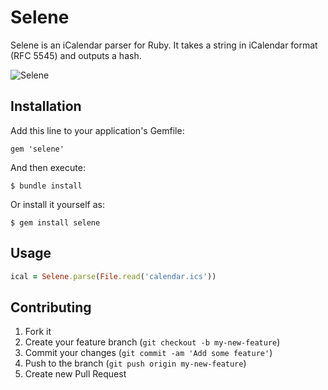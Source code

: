 # Selene

Selene is an iCalendar parser for Ruby. It takes a string in iCalendar format (RFC 5545) and outputs a hash.

![Selene](http://corykaufman.com/images/selene.png)

## Installation

Add this line to your application's Gemfile:

    gem 'selene'

And then execute:

    $ bundle install

Or install it yourself as:

    $ gem install selene

## Usage

```ruby
ical = Selene.parse(File.read('calendar.ics'))
```

## Contributing

1. Fork it
2. Create your feature branch (`git checkout -b my-new-feature`)
3. Commit your changes (`git commit -am 'Add some feature'`)
4. Push to the branch (`git push origin my-new-feature`)
5. Create new Pull Request
